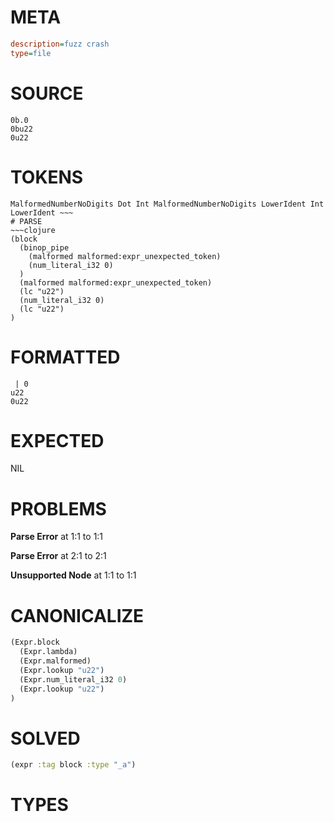 # META
~~~ini
description=fuzz crash
type=file
~~~
# SOURCE
~~~roc
0b.0
0bu22
0u22
~~~
# TOKENS
~~~text
MalformedNumberNoDigits Dot Int MalformedNumberNoDigits LowerIdent Int LowerIdent ~~~
# PARSE
~~~clojure
(block
  (binop_pipe
    (malformed malformed:expr_unexpected_token)
    (num_literal_i32 0)
  )
  (malformed malformed:expr_unexpected_token)
  (lc "u22")
  (num_literal_i32 0)
  (lc "u22")
)
~~~
# FORMATTED
~~~roc
 | 0
u22
0u22
~~~
# EXPECTED
NIL
# PROBLEMS
**Parse Error**
at 1:1 to 1:1

**Parse Error**
at 2:1 to 2:1

**Unsupported Node**
at 1:1 to 1:1

# CANONICALIZE
~~~clojure
(Expr.block
  (Expr.lambda)
  (Expr.malformed)
  (Expr.lookup "u22")
  (Expr.num_literal_i32 0)
  (Expr.lookup "u22")
)
~~~
# SOLVED
~~~clojure
(expr :tag block :type "_a")
~~~
# TYPES
~~~roc
~~~
